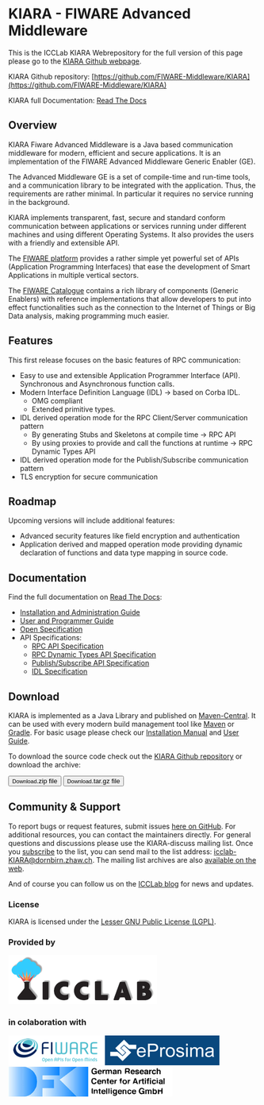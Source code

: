 # KIARA - FIWARE Advanced  Middleware

This is the ICCLab KIARA Webrepository for the full version of this page please go to the [KIARA Github webpage](http://icclab.github.io/kiara).

KIARA Github repository: [https://github.com/FIWARE-Middleware/KIARA](https://github.com/FIWARE-Middleware/KIARA)

KIARA full Documentation: [Read The Docs](http://fiware-middleware-kiara.readthedocs.org/)

## Overview

KIARA Fiware Advanced Middleware is a Java based communication middleware for modern, efficient and secure applications. It is an implementation of the FIWARE Advanced Middleware Generic Enabler (GE). 

The Advanced Middleware GE is a set of compile-time and run-time tools, and a communication library to be integrated with the application. Thus, the requirements are rather minimal. In particular it requires no service running in the background.

KIARA implements transparent, fast, secure and standard conform communication between applications or services running under different machines and using different Operating Systems. It also provides the users with a friendly and extensible API.

The [FIWARE platform](http://www.fiware.org) provides a rather simple yet powerful set of APIs (Application Programming Interfaces) that ease the development of Smart Applications in multiple vertical sectors.

The [FIWARE Catalogue](http://catalog.fiware.org) contains a rich library of components (Generic Enablers) with reference implementations that allow developers to put into effect functionalities such as the connection to the Internet of Things or Big Data analysis, making programming much easier.

## Features

This first release focuses on the basic features of RPC communication:

- Easy to use and extensible Application Programmer Interface (API).
Synchronous and Asynchronous function calls.
- Modern Interface Definition Language (IDL) → based on Corba IDL.
    - OMG compliant
    - Extended primitive types.
- IDL derived operation mode for the RPC Client/Server communication pattern
    - By generating Stubs and Skeletons at compile time → RPC API
    - By using proxies to provide and call the functions at runtime → RPC Dynamic Types API
- IDL derived operation mode for the Publish/Subscribe communication pattern
- TLS encryption for secure communication

## Roadmap

Upcoming versions will include additional features:

- Advanced security features like field encryption and authentication
- Application derived and mapped operation mode providing dynamic declaration of functions and data type mapping in source code. 

## Documentation

Find the full documentation on [Read The Docs](http://fiware-middleware-kiara.readthedocs.org/):

- [Installation and Administration Guide](http://fiware-middleware-kiara.readthedocs.org/en/latest/manuals/Installation_and_Admin_Guide.html)
- [User and Programmer Guide](http://fiware-middleware-kiara.readthedocs.org/en/latest/manuals/User_and_Programmer_Guide.html)
- [Open Specification](http://fiware-middleware-kiara.readthedocs.org/en/latest/specification/OpenSpecification.html)
- API Specifications:
    - [RPC API Specification](http://fiware-middleware-kiara.readthedocs.org/en/latest/specification/Middleware_RPC_API_Specification.html)
    - [RPC Dynamic Types API Specification](http://fiware-middleware-kiara.readthedocs.org/en/latest/specification/Middleware_RPC_Dynamic_Types_API_Specification.html) 
    - [Publish/Subscribe API Specification](http://fiware-middleware-kiara.readthedocs.org/en/latest/specification/Middleware_PUBSUB_API_Specification.html)
    - [IDL Specification](http://fiware-middleware-kiara.readthedocs.org/en/latest/specification/Middleware_IDL_Specification.html)

## Download

KIARA is implemented as a Java Library and published on [Maven-Central](http://search.maven.org/#search|ga|1|g:org.fiware.kiara). It can be used with every modern build management tool like [Maven](https://maven.apache.org) or [Gradle](https://gradle.org).
For basic usage please check our [Installation Manual](http://fiware-middleware-kiara.readthedocs.org/en/latest/manuals/Installation_and_Admin_Guide.html) and [User Guide](http://fiware-middleware-kiara.readthedocs.org/en/latest/manuals/User_and_Programmer_Guide.html).

To download the source code check out the [KIARA Github repository](https://github.com/FIWARE-Middleware/KIARA) or download the archive:

<button href="https://github.com/FIWARE-Middleware/KIARA/zipball/master" class="download">
    <small>Download</small>.zip file
</button>
<button href="https://github.com/FIWARE-Middleware/KIARA/tarball/master" class="download">
    <small>Download</small>.tar.gz file
</button>


## Community & Support
To report bugs or request features, submit issues [here on GitHub](https://github.com/fiware-middleware/KIARA/issues). For additional resources, you can contact the maintainers directly. For general questions and discussions please use the KIARA-discuss mailing list. Once you [subscribe](https://mailman.engineering.zhaw.ch/mailman/listinfo/icclab-KIARA) to the list, you can send mail to the list address: [icclab-KIARA@dornbirn.zhaw.ch](mailto:icclab-KIARA@dornbirn.zhaw.ch). The mailing list archives are also [available on the web](https://mailman.engineering.zhaw.ch/pipermail/icclab-KIARA/).

And of course you can follow us on the [ICCLab blog](https://blog.zhaw.ch/icclab) for news and updates.

### License

KIARA is licensed under the [Lesser GNU Public License (LGPL)](http://www.gnu.org/licenses/lgpl.html).

### Provided by
[![ICCLab Logo](./docs/img/icclab_logo_300x100.png "ICCLab")](https://blog.zhaw.ch/icclab)

### in colaboration with
[![FIWARE Logo](./docs/img/FIWARE_logo_60.png "FIWARE")](http://fiware.org)
[![eProsima Logo](./docs/img/eProsimaLogo_60.png "eProsima")](http://www.eprosima.com)
[![DFKI Logo](./docs/img/DFKI_Logo_60.png "DFKI")](http://www.dfki.de)
